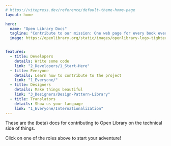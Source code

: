```yaml
---
# https://vitepress.dev/reference/default-theme-home-page
layout: home

hero:
  name: "Open Library Docs"
  tagline: "Contribute to our mission: One web page for every book ever published."
  image: https://openlibrary.org/static/images/openlibrary-logo-tighter.svg


features:
  - title: Developers
    details: Write some code
    link: "2_Developers/1_Start-Here"
  - title: Everyone
    details: Learn how to contribute to the project
    link: "1_Everyone/"
  - title: Designers
    details: Make things beautiful
    link: "3_Designers/Design-Pattern-Library"
  - title: Translators
    details: Show us your language
    link: "1_Everyone/Internationalization"
---
```


These are the (beta) docs for contributing to Open Library on the technical side of things.

Click on one of the roles above to start your adventure!

